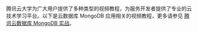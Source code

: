 腾讯云大学为广大用户提供了多种类型的视频教程，为服务开发者提供了专业的云技术学习平台。以下是云数据库 MongoDB 应用相关的视频教程，更多请参见 [腾讯云数据库 MongoDB 实战](https://cloud.tencent.com/edu/learning/course-1553)。
